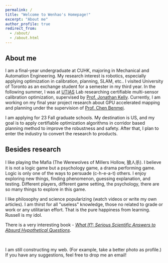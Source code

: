 ```yaml
---
permalink: /
title: "Welcome to Wenhao's Homepage!"
excerpt: "About me"
author_profile: true
redirect_from: 
  - /about/
  - /about.html
---
```












## About me



I am a final-year undergraduate at CUHK, majoring in Mechanical and Automation Engineering. My research interest is robotics, especially applying optimization in calibration, planning, SLAM, etc.. I visited University of Toronto as an exchange student for a semester in my third year. In the following summer, I was at [UTIAS](https://www.utias.utoronto.ca/) Lab researching certifiable multi-sensor calibration optimization, supervised by [Prof. Jonathan Kelly](http://stars.utias.utoronto.ca/~jkelly/). Currently, I am working on my final year project research about GPU accelerated mapping and planning under the supervision of [Prof. Chen Benmei](http://www.mae.cuhk.edu.hk/~usr/).

I am applying for 23 Fall graduate schools. My destination is US, and my goal is to apply certifiable optimization algorithms in corridor based planning method to improve the robustness and safety. After that, I plan to enter the industry to convert the research to products. 







## Besides research 



I like playing the Mafia (The Werewolves of Millers Hollow, 狼人杀). I believe it is not a logic game but a psychology game, a drama performing game. Logic is only one of the ways to persuade (c-h-e-a-t) others. I enjoy exploring new things, finding phenomenon, guessing explanation, and testing. Different players, different game setting, the psychology, there are so many things to explore in this game. 

I like philosophy and science popularizing (watch videos or write my own articles). I am thirst for all "useless" knowledge, those no related to grade or work or any utilitarian effort. That is the pure happiness from learning. Russell is my idol. 

There is a very interesting book - *[What If?: Serious Scientific Answers to Absurd Hypothetical Questions](https://en.wikipedia.org/wiki/What_If%3F_(book))*. 

 

<br />


I am still constructing my web. (For example, take a better photo as profile.) If you have any suggestions, feel free to drop me an email!
